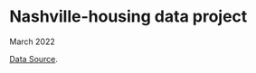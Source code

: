 # Nashville-housing data project
March 2022 

[Data Source](https://www.kaggle.com/datasets/tmthyjames/nashville-housing-data). 
